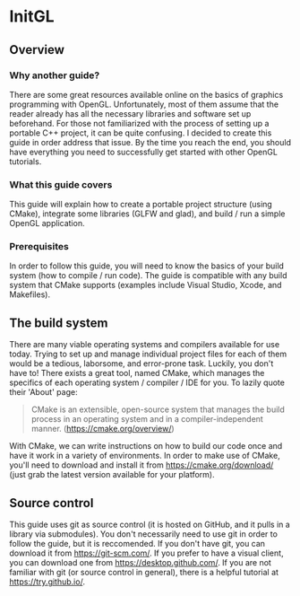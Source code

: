 # InitGL

## Overview
### Why another guide?
There are some great resources available online on the basics of graphics programming with OpenGL. Unfortunately, most of them assume that the reader already has all the necessary libraries and software set up beforehand. For those not familiarized with the process of setting up a portable C++ project, it can be quite confusing. I decided to create this guide in order address that issue. By the time you reach the end, you should have everything you need to successfully get started with other OpenGL tutorials.

### What this guide covers
This guide will explain how to create a portable project structure (using CMake), integrate some libraries (GLFW and glad), and build / run a simple OpenGL application.

### Prerequisites
In order to follow this guide, you will need to know the basics of your build system (how to compile / run code). The guide is compatible with any build system that CMake supports (examples include Visual Studio, Xcode, and Makefiles).

## The build system
There are many viable operating systems and compilers available for use today. Trying to set up and manage individual project files for each of them would be a tedious, laborsome, and error-prone task. Luckily, you don't have to! There exists a great tool, named CMake, which manages the specifics of each operating system / compiler / IDE for you. To lazily quote their 'About' page:

> CMake is an extensible, open-source system that manages the build process in an operating system and in a compiler-independent manner.
> (https://cmake.org/overview/)

With CMake, we can write instructions on how to build our code once and have it work in a variety of environments. In order to make use of CMake, you'll need to download and install it from https://cmake.org/download/ (just grab the latest version available for your platform).

## Source control
This guide uses git as source control (it is hosted on GitHub, and it pulls in a library via submodules). You don't necessarily need to use git in order to follow the guide, but it is reccomended. If you don't have git, you can download it from https://git-scm.com/. If you prefer to have a visual client, you can download one from https://desktop.github.com/. If you are not familiar with git (or source control in general), there is a helpful tutorial at https://try.github.io/.
